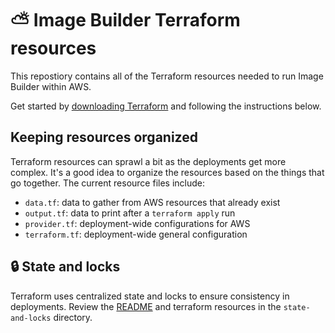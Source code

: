 # ⛅ Image Builder Terraform resources

This repostiory contains all of the Terraform resources needed to run Image
Builder within AWS.

Get started by [downloading Terraform] and following the instructions below.

[downloading Terraform]: https://www.terraform.io/downloads.html

## Keeping resources organized

Terraform resources can sprawl a bit as the deployments get more complex. It's
a good idea to organize the resources based on the things that go together.
The current resource files include:

* `data.tf`: data to gather from AWS resources that already exist
* `output.tf`: data to print after a `terraform apply` run
* `provider.tf`: deployment-wide configurations for AWS
* `terraform.tf`: deployment-wide general configuration

## 🔒 State and locks

Terraform uses centralized state and locks to ensure consistency in
deployments. Review the [README](state-and-locks/README.md) and terraform
resources in the `state-and-locks` directory.
